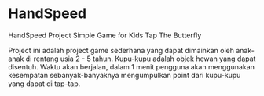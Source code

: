 # HandSpeed
HandSpeed Project Simple Game for Kids Tap The Butterfly

Project ini adalah project game sederhana yang dapat dimainkan oleh anak-anak di rentang usia 2 - 5 tahun. Kupu-kupu adalah objek hewan yang dapat disentuh. 
Waktu akan berjalan, dalam 1 menit pengguna akan menggunakan kesempatan sebanyak-banyaknya mengumpulkan point dari kupu-kupu yang dapat di tap-tap.
